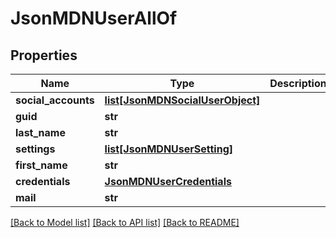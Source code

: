 # JsonMDNUserAllOf

## Properties
Name | Type | Description | Notes
------------ | ------------- | ------------- | -------------
**social_accounts** | [**list[JsonMDNSocialUserObject]**](JsonMDNSocialUserObject.md) |  | [optional] 
**guid** | **str** |  | [optional] 
**last_name** | **str** |  | [optional] 
**settings** | [**list[JsonMDNUserSetting]**](JsonMDNUserSetting.md) |  | [optional] 
**first_name** | **str** |  | [optional] 
**credentials** | [**JsonMDNUserCredentials**](JsonMDNUserCredentials.md) |  | [optional] 
**mail** | **str** |  | [optional] 

[[Back to Model list]](../README.md#documentation-for-models) [[Back to API list]](../README.md#documentation-for-api-endpoints) [[Back to README]](../README.md)


